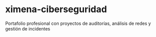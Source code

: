 # ximena-ciberseguridad
Portafolio profesional con proyectos de auditorías, análisis de redes y gestión de incidentes
